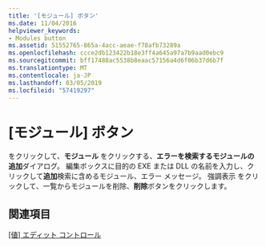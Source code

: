 ```yaml
---
title: '[モジュール] ボタン'
ms.date: 11/04/2016
helpviewer_keywords:
- Modules button
ms.assetid: 51552765-865a-4acc-aeae-f78afb73289a
ms.openlocfilehash: ccce2db123422b18e3ff4a645a97a7b9aad0ebc9
ms.sourcegitcommit: bff17488ac5538b8eaac57156a4d6f06b37d6b7f
ms.translationtype: MT
ms.contentlocale: ja-JP
ms.lasthandoff: 03/05/2019
ms.locfileid: "57419297"
---
```

# <a name="modules-button"></a>[モジュール] ボタン

をクリックして、**モジュール** をクリックする、**エラーを検索するモジュールの追加**ダイアログ。 編集ボックスに目的の EXE または DLL の名前を入力し、クリックして**追加**検索に含めるモジュール、エラー メッセージ。 強調表示 をクリックして、一覧からモジュールを削除、**削除**ボタンをクリックします。

## <a name="see-also"></a>関連項目

[[値] エディット コントロール](../../build/reference/value-edit-control.md)
